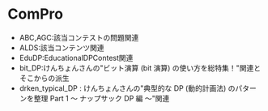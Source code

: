 # ComPro

- ABC,AGC:該当コンテストの問題関連
- ALDS:該当コンテンツ関連
- EduDP:EducationalDPContest関連
- bit_DP:けんちょんさんの"ビット演算 (bit 演算) の使い方を総特集！"関連とそこからの派生
- drken_typical_DP : けんちょんさんの"典型的な DP (動的計画法) のパターンを整理 Part 1 ～ ナップサック DP 編 ～"関連